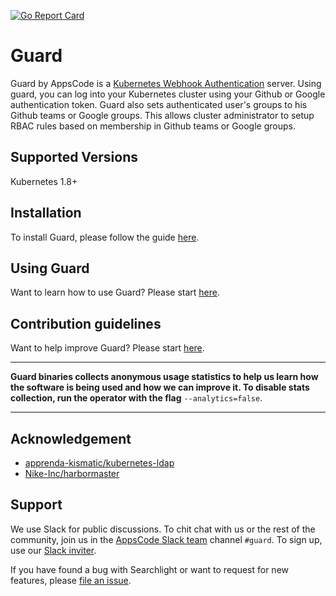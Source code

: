 [![Go Report Card](https://goreportcard.com/badge/github.com/appscode/guard)](https://goreportcard.com/report/github.com/appscode/guard)

# Guard
 Guard by AppsCode is a [Kubernetes Webhook Authentication](https://kubernetes.io/docs/admin/authentication/#webhook-token-authentication) server. Using guard, you can log into your Kubernetes cluster using your Github or Google authentication token. Guard also sets authenticated user's groups to his Github teams or Google groups. This allows cluster administrator to setup RBAC rules based on membership in Github teams or Google groups.

## Supported Versions
Kubernetes 1.8+

## Installation
To install Guard, please follow the guide [here](https://appscode.com/products/guard/0.1.0-rc.5/setup/install/).

## Using Guard
Want to learn how to use Guard? Please start [here](https://appscode.com/products/guard/0.1.0-rc.5/).

## Contribution guidelines
Want to help improve Guard? Please start [here](https://appscode.com/products/guard/0.1.0-rc.5/welcome/contributing/).

---

**Guard binaries collects anonymous usage statistics to help us learn how the software is being used and how we can improve it. To disable stats collection, run the operator with the flag** `--analytics=false`.

---

## Acknowledgement

- [apprenda-kismatic/kubernetes-ldap](https://github.com/apprenda-kismatic/kubernetes-ldap)
- [Nike-Inc/harbormaster](https://github.com/Nike-Inc/harbormaster)

## Support
We use Slack for public discussions. To chit chat with us or the rest of the community, join us in the [AppsCode Slack team](https://appscode.slack.com/messages/C8M8HANQ0/details/) channel `#guard`. To sign up, use our [Slack inviter](https://slack.appscode.com/).

If you have found a bug with Searchlight or want to request for new features, please [file an issue](https://github.com/appscode/guard/issues/new).
